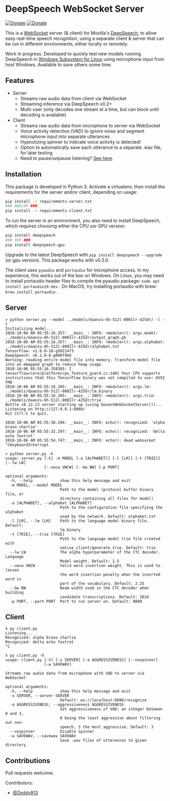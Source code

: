 # DeepSpeech WebSocket Server

[![Donate](https://img.shields.io/badge/donate-PayPal-green.svg)](https://paypal.me/daanzu)
[![Donate](https://img.shields.io/badge/donate-Patreon-orange.svg)](https://www.patreon.com/daanzu)

This is a [WebSocket](https://en.wikipedia.org/wiki/WebSocket) server (& client) for Mozilla's [DeepSpeech](https://github.com/mozilla/DeepSpeech), to allow easy real-time speech recognition, using a separate client & server that can be run in different environments, either locally or remotely.

Work in progress. Developed to quickly test new models running DeepSpeech in [Windows Subsystem for Linux](https://docs.microsoft.com/en-us/windows/wsl/about) using microphone input from host Windows. Available to save others some time.

## Features

* Server
    - Streams raw audio data from client via WebSocket
    - Streaming inference via DeepSpeech v0.2+
    - Multi-user (only decodes one stream at a time, but can block until decoding is available)
* Client
    - Streams raw audio data from microphone to server via WebSocket
    - Voice activity detection (VAD) to ignore noise and segment microphone input into separate utterances
    - Hypnotizing spinner to indicate voice activity is detected!
    - Option to automatically save each utterance to a separate .wav file, for later testing
    - Need to pause/unpause listening? [See here](https://github.com/daanzu/deepspeech-websocket-server/issues/6).

## Installation

This package is developed in Python 3.
Activate a virtualenv, then install the requirements for the server and/or client, depending on usage:

```bash
pip install -r requirements-server.txt
### AND/OR ###
pip install -r requirements-client.txt
```

To run the server in an environment, you also need to install DeepSpeech, which requires choosing either the CPU xor GPU version:

```bash
pip install deepspeech
### XOR ###
pip install deepspeech-gpu
```

Upgrade to the latest DeepSpeech with `pip install deepspeech --upgrade` (or gpu version). This package works with v0.3.0.

The client uses `pyaudio` and `portaudio` for microphone access. In my experience, this works out of the box on Windows. 
On Linux, you may need to install portaudio header files to compile the pyaudio package: `sudo apt install portaudio19-dev` .
On MacOS, try installing portaudio with brew: `brew install portaudio` .

## Server

```
> python server.py --model ../models/daanzu-6h-512l-0001lr-425dr/ -l -t
Initializing model...
2018-10-06 AM 05:55:16.357: __main__: INFO: <module>(): args.model: ../models/daanzu-6h-512l-0001lr-425dr/output_graph.pb
2018-10-06 AM 05:55:16.357: __main__: INFO: <module>(): args.alphabet: ../models/daanzu-6h-512l-0001lr-425dr/alphabet.txt
TensorFlow: v1.6.0-18-g5021473
DeepSpeech: v0.2.0-0-g009f9b6
Warning: reading entire model file into memory. Transform model file into an mmapped graph to reduce heap usage.
2018-10-06 05:55:16.358385: I tensorflow/core/platform/cpu_feature_guard.cc:140] Your CPU supports instructions that this TensorFlow binary was not compiled to use: AVX2 FMA
2018-10-06 AM 05:55:16.395: __main__: INFO: <module>(): args.lm: ../models/daanzu-6h-512l-0001lr-425dr/lm.binary
2018-10-06 AM 05:55:16.395: __main__: INFO: <module>(): args.trie: ../models/daanzu-6h-512l-0001lr-425dr/trie
Bottle v0.12.13 server starting up (using GeventWebSocketServer())...
Listening on http://127.0.0.1:8080/
Hit Ctrl-C to quit.

2018-10-06 AM 05:55:30.194: __main__: INFO: echo(): recognized: 'alpha bravo charlie'
2018-10-06 AM 05:55:32.297: __main__: INFO: echo(): recognized: 'delta echo foxtrot'
2018-10-06 AM 05:55:54.747: __main__: INFO: echo(): dead websocket
^CKeyboardInterrupt
```

```
> python server.py -h
usage: server.py [-h] -m MODEL [-a [ALPHABET]] [-l [LM]] [-t [TRIE]] [--lw LW]
                 [--vwcw VWCW] [--bw BW] [-p PORT]

optional arguments:
  -h, --help            show this help message and exit
  -m MODEL, --model MODEL
                        Path to the model (protocol buffer binary file, or
                        directory containing all files for model)
  -a [ALPHABET], --alphabet [ALPHABET]
                        Path to the configuration file specifying the alphabet
                        used by the network. Default: alphabet.txt
  -l [LM], --lm [LM]    Path to the language model binary file. Default:
                        lm.binary
  -t [TRIE], --trie [TRIE]
                        Path to the language model trie file created with
                        native_client/generate_trie. Default: trie
  --lw LW               The alpha hyperparameter of the CTC decoder. Language
                        Model weight. Default: 1.5
  --vwcw VWCW           Valid word insertion weight. This is used to lessen
                        the word insertion penalty when the inserted word is
                        part of the vocabulary. Default: 2.25
  --bw BW               Beam width used in the CTC decoder when building
                        candidate transcriptions. Default: 1024
  -p PORT, --port PORT  Port to run server on. Default: 8080
```

## Client

```
λ py client.py
Listening...
Recognized: alpha bravo charlie
Recognized: delta echo foxtrot
^C
```

```
λ py client.py -h
usage: client.py [-h] [-s SERVER] [-a AGGRESSIVENESS] [--nospinner]
                 [-w SAVEWAV]

Streams raw audio data from microphone with VAD to server via WebSocket

optional arguments:
  -h, --help            show this help message and exit
  -s SERVER, --server SERVER
                        Default: ws://localhost:8080/recognize
  -a AGGRESSIVENESS, --aggressiveness AGGRESSIVENESS
                        Set aggressiveness of VAD: an integer between 0 and 3,
                        0 being the least aggressive about filtering out non-
                        speech, 3 the most aggressive. Default: 3
  --nospinner           Disable spinner
  -w SAVEWAV, --savewav SAVEWAV
                        Save .wav files of utterences to given directory
```

## Contributions

Pull requests welcome.

Contributors:
* [@Zeddy913](https://github.com/Zeddy913)
